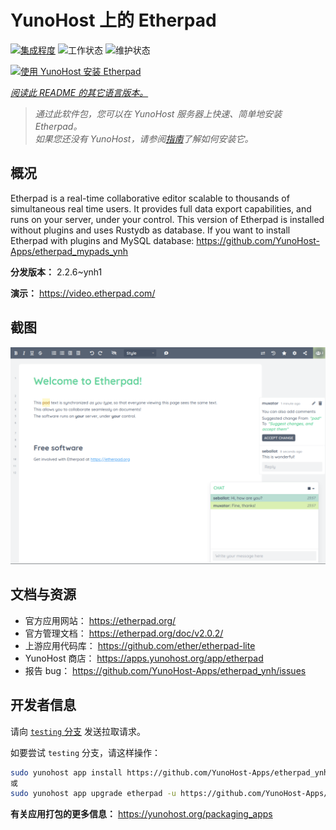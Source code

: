 <!--
注意：此 README 由 <https://github.com/YunoHost/apps/tree/master/tools/readme_generator> 自动生成
请勿手动编辑。
-->

# YunoHost 上的 Etherpad

[![集成程度](https://apps.yunohost.org/badge/integration/etherpad)](https://ci-apps.yunohost.org/ci/apps/etherpad/)
![工作状态](https://apps.yunohost.org/badge/state/etherpad)
![维护状态](https://apps.yunohost.org/badge/maintained/etherpad)

[![使用 YunoHost 安装 Etherpad](https://install-app.yunohost.org/install-with-yunohost.svg)](https://install-app.yunohost.org/?app=etherpad)

*[阅读此 README 的其它语言版本。](./ALL_README.md)*

> *通过此软件包，您可以在 YunoHost 服务器上快速、简单地安装 Etherpad。*  
> *如果您还没有 YunoHost，请参阅[指南](https://yunohost.org/install)了解如何安装它。*

## 概况

Etherpad is a real-time collaborative editor scalable to thousands of simultaneous real time users. It provides full data export capabilities, and runs on your server, under your control.
This version of Etherpad is installed without plugins and uses Rustydb as database.
If you want to install Etherpad with plugins and MySQL database: https://github.com/YunoHost-Apps/etherpad_mypads_ynh


**分发版本：** 2.2.6~ynh1

**演示：** <https://video.etherpad.com/>

## 截图

![Etherpad 的截图](./doc/screenshots/screenshot.png)

## 文档与资源

- 官方应用网站： <https://etherpad.org/>
- 官方管理文档： <https://etherpad.org/doc/v2.0.2/>
- 上游应用代码库： <https://github.com/ether/etherpad-lite>
- YunoHost 商店： <https://apps.yunohost.org/app/etherpad>
- 报告 bug： <https://github.com/YunoHost-Apps/etherpad_ynh/issues>

## 开发者信息

请向 [`testing` 分支](https://github.com/YunoHost-Apps/etherpad_ynh/tree/testing) 发送拉取请求。

如要尝试 `testing` 分支，请这样操作：

```bash
sudo yunohost app install https://github.com/YunoHost-Apps/etherpad_ynh/tree/testing --debug
或
sudo yunohost app upgrade etherpad -u https://github.com/YunoHost-Apps/etherpad_ynh/tree/testing --debug
```

**有关应用打包的更多信息：** <https://yunohost.org/packaging_apps>

